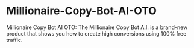 # Millionaire-Copy-Bot-AI-OTO
Millionaire Copy Bot AI OTO: The Millionaire Copy Bot A.I. is a brand-new product that shows you how to create high conversions using 100% free traffic.
